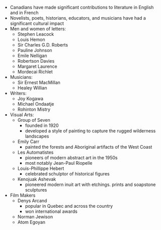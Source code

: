 - Canadians have made significant contributions to literature in English and in French
- Novelists, poets, historians, educators, and musicians have had a significant cultural impact
- Men and women of letters:
	- Stephen Leacock
	- Louis Hemon
	- Sir Charles G.D. Roberts
	- Pauline Johnson
	- Emile Nelligan
	- Robertson Davies
	- Margaret Laurence
	- Mordecai Richlet
- Musicians:
	- Sir Ernest MacMillan
	- Healey Willian
- Writers:
	- Joy Kogawa
	- Michael Ondaatje
	- Rohinton Mistry
- Visual Arts:
	- Group of Seven
		- founded in 1920
		- developed a style of painting to capture the rugged wilderness landscapes
	- Emily Carr
		- painted the forests and Aboriginal artifacts of the West Coast
	- Les Automatistes
		- pioneers of modern abstract art in the 1950s
		- most notably Jean-Paul Riopelle
	- Louis-Phillippe Hebert
		- celebrated schulptor of historical figures
	- Kenojuak Ashevak
		- pioneered modern inuit art with etchings. prints and soapstone sculptures
- Film Makers
	- Denys Arcand
		- popular in Quebec and across the country
		- won international awards
	- Norman Jewison
	- Atom Egoyan